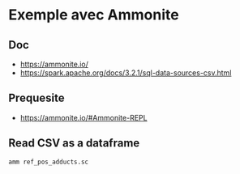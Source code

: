 # Exemple avec Ammonite

## Doc

- https://ammonite.io/
- https://spark.apache.org/docs/3.2.1/sql-data-sources-csv.html

## Prequesite

- https://ammonite.io/#Ammonite-REPL

## Read CSV as a dataframe

```bash
amm ref_pos_adducts.sc
```